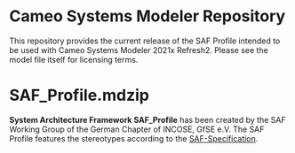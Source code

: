# Cameo Systems Modeler Repository

This repository provides the current release of the SAF Profile intended to be used with Cameo Systems Modeler 2021x Refresh2. Please see the model file itself for licensing terms.

# SAF_Profile.mdzip

**System Architecture Framework SAF_Profile** has been created by the SAF Working Group of the German Chapter of INCOSE, GfSE e.V. The SAF Profile features the stereotypes according to the [SAF-Specification](https://github.com/GfSE/SAF-Specification).
